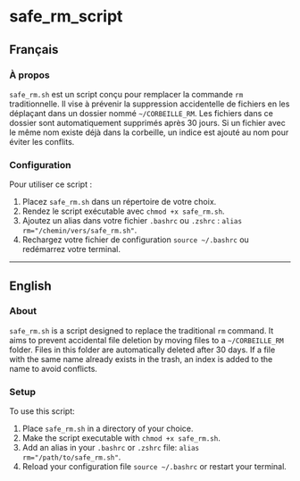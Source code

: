 # safe_rm_script

## Français

### À propos
`safe_rm.sh` est un script conçu pour remplacer la commande `rm` traditionnelle. Il vise à prévenir la suppression accidentelle de fichiers en les déplaçant dans un dossier nommé `~/CORBEILLE_RM`. Les fichiers dans ce dossier sont automatiquement supprimés après 30 jours. Si un fichier avec le même nom existe déjà dans la corbeille, un indice est ajouté au nom pour éviter les conflits.

### Configuration
Pour utiliser ce script :
1. Placez `safe_rm.sh` dans un répertoire de votre choix.
2. Rendez le script exécutable avec `chmod +x safe_rm.sh`.
3. Ajoutez un alias dans votre fichier `.bashrc` ou `.zshrc` : `alias rm="/chemin/vers/safe_rm.sh"`.
4. Rechargez votre fichier de configuration `source ~/.bashrc` ou redémarrez votre terminal.

_____________________________________________________________________________________________________

## English

### About
`safe_rm.sh` is a script designed to replace the traditional `rm` command. It aims to prevent accidental file deletion by moving files to a `~/CORBEILLE_RM` folder. Files in this folder are automatically deleted after 30 days. If a file with the same name already exists in the trash, an index is added to the name to avoid conflicts.

### Setup
To use this script:
1. Place `safe_rm.sh` in a directory of your choice.
2. Make the script executable with `chmod +x safe_rm.sh`.
3. Add an alias in your `.bashrc` or `.zshrc` file: `alias rm="/path/to/safe_rm.sh"`.
4. Reload your configuration file `source ~/.bashrc` or restart your terminal.
